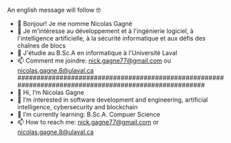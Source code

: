 An english message will follow 🤓
- 👋 Bonjour! Je me nomme Nicolas Gagné
- 👀 Je m'intéresse au développement et à l'ingénierie logiciel, à l'intelligence artificielle, à la sécurité informatique et aux défis des chaînes de blocs
- 🌱 J'étudie au B.Sc.A en informatique à l'Université Laval
- 📫 Comment me joindre: nick.gagne77@gmail.com ou nicolas.gagne.8@ulaval.ca
#######################################################################################################
- 👋 Hi, I’m Nicolas Gagne
- 👀 I’m interested in software development and engineering, artificial intelligence, cybersecurity and blockchain
- 🌱 I’m currently learning: B.Sc.A. Compuer Science
- 📫 How to reach me: nick.gagne77@gmail.com or nicolas.gagne.8@ulaval.ca

